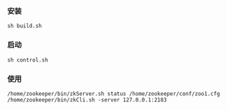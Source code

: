 ### 安装

```
sh build.sh
```

### 启动

```
sh control.sh 
```

### 使用
```
/home/zookeeper/bin/zkServer.sh status /home/zookeeper/conf/zoo1.cfg
/home/zookeeper/bin/zkCli.sh -server 127.0.0.1:2183
```
